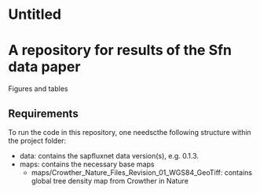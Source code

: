 Untitled
================

# A repository for results of the Sfn data paper

Figures and tables

## Requirements

To run the code in this repository, one needscthe following structure
within the project folder:

  - data: contains the sapfluxnet data version(s), e.g. 0.1.3.
  - maps: contains the necessary base maps
      - maps/Crowther\_Nature\_Files\_Revision\_01\_WGS84\_GeoTiff:
        contains global tree density map from Crowther in Nature
